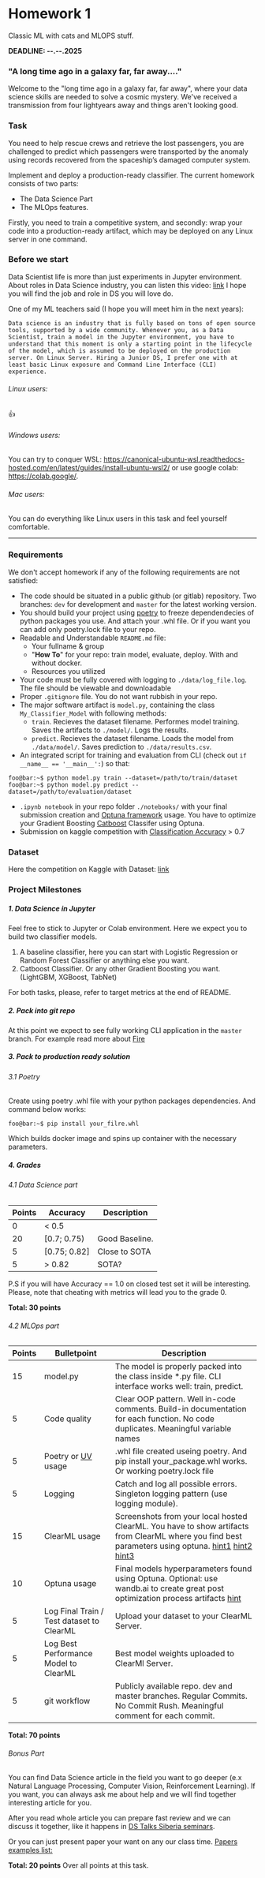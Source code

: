 # Homework 1 
Classic ML with cats and MLOPS stuff.

__DEADLINE:  --.--.2025__

### "A long time ago in a galaxy far, far away...."
Welcome to the "long time ago in a galaxy far, far away", where your data science skills are needed to solve a cosmic mystery. We've received a transmission from four lightyears away and things aren't looking good.


### Task
You need to help rescue crews and retrieve the lost passengers, you are challenged to predict which passengers were transported by the anomaly using records recovered from the spaceship’s damaged computer system.

Implement and deploy a production-ready classifier.
The current homework consists of two parts:
*  The Data Science Part
*  The MLOps features.
  
Firstly, you need to train a competitive  system, and secondly: wrap your code into a production-ready artifact, which may be deployed on any Linux server in one command.

### Before we start 
Data Scientist life is more than just experiments in Jupyter environment. About roles in Data Science industry, you can listen this video: [link](https://www.youtube.com/watch?v=lDkTNURDIaY)
I hope you will find the job and role in DS you will love do.

One of my ML teachers said (I hope you will meet him in the next years):
```
Data science is an industry that is fully based on tons of open source tools, supported by a wide community. Whenever you, as a Data Scientist, train a model in the Jupyter environment, you have to understand that this moment is only a starting point in the lifecycle of the model, which is assumed to be deployed on the production server. On Linux Server. Hiring a Junior DS, I prefer one with at least basic Linux exposure and Command Line Interface (CLI) experience.
```
###### Linux users:
👍
###### Windows users:
You can try to conquer WSL: https://canonical-ubuntu-wsl.readthedocs-hosted.com/en/latest/guides/install-ubuntu-wsl2/
or use google colab: https://colab.google/.

###### Mac users:
You can do everything like Linux users in this task and feel yourself comfortable.

--------------
### Requirements
We don't accept homework if any of the following requirements are not satisfied:
- The code should be situated in a public github (or gitlab) repository. Two branches: `dev` for development and `master` for the latest working version.
- You should build your project using [poetry](https://python-poetry.org/docs/) to freeze dependendecies of python packages you use. And attach your .whl file. Or if you want you can add only poetry.lock file to your repo.
- Readable and Understandable `README.md` file:
    - Your fullname & group
    - "**How To**" for your repo: train model, evaluate, deploy. With and without docker.
    - Resources you utilized
- Your code must be fully covered with logging to `./data/log_file.log`. The file should be viewable and downloadable
- Proper `.gitignore` file. You do not want rubbish in your repo.
- The major software artifact is `model.py`, containing the class `My_Classifier_Model` with following methods:
    - `train`. Recieves the dataset filename. Performes model training. Saves the artifacts to `./model/`. Logs the results.
    - `predict`. Recieves the dataset filename. Loads the model from `./data/model/`. Saves prediction to `./data/results.csv`.
- An integrated script for training and evaluation from CLI (check out `if __name__ == '__main__':`) so that:
```console
foo@bar:~$ python model.py train --dataset=/path/to/train/dataset
foo@bar:~$ python model.py predict --dataset=/path/to/evaluation/dataset
```
- `.ipynb notebook`  in your repo folder `./notebooks/` with your final submission creation and [Optuna framework](https://optuna.org/) usage. You have to optimize your Gradient Boosting [Catboost](https://catboost.ai/) Classifer using Optuna.
- Submission on kaggle competition with [Classification Accuracy](https://developers.google.com/machine-learning/crash-course/classification/accuracy) > 0.7
  
### Dataset
Here the competition on Kaggle with Dataset: [link](https://www.kaggle.com/t/20c5bb889f2a46c78c11aa38a7b051fd)



### Project Milestones
##### 1. Data Science in Jupyter
Feel free to stick to Jupyter or Colab environment. Here we expect you to build two classifier models. 
 1) A baseline classifier, here you can start with Logistic Regression or Random Forest Classifier or anything else you want.
 2) Catboost Classifier. Or any other Gradient Boosting you want. (LightGBM, XGBoost, TabNet)

For both tasks, please, refer to target metrics at the end of README.

##### 2. Pack into git repo
At this point we expect to see fully working CLI application in the `master` branch. 
For example read more about [Fire](https://google.github.io/python-fire/guide/)
  
##### 3. Pack to production ready solution
###### 3.1 Poetry
Create using poetry .whl file with your python packages dependencies. And command below works:
```console
foo@bar:~$ pip install your_filre.whl 
```

Which builds docker image and spins up container with the necessary parameters.

##### 4. Grades
###### 4.1 Data Science part  
| Points         | Accuracy     | Description |
|--------------|-----------|------------|
| 0       | < 0.5      |        |
| 20      | [0.7; 0.75)| Good Baseline.       |
| 5      | [0.75; 0.82] | Close to SOTA      |
| 5      | > 0.82  |  SOTA?       |  


P.S if you will have Accuracy == 1.0 on closed test set it will be interesting.
Please, note that cheating with metrics will lead you to the grade 0.

__Total: 30 points__  


###### 4.2 MLOps part  
  
| Points         | Bulletpoint     | Description |
|--------------|-----------|------------|
| 15     | model.py      |    The model is properly packed into the class inside *.py file. CLI interface works well: train, predict.      |
| 5     | Code quality   | Clear OOP pattern. Well in-code comments. Build-in documentation for each function. No code duplicates. Meaningful variable names|
| 5     | Poetry or [UV](https://github.com/astral-sh/uv) usage   | .whl file created useing poetry. And pip install your_package.whl works. Or working poetry.lock file     |
| 5      | Logging       | Catch and log all possible errors. Singleton logging pattern (use logging module).    |
| 15 | ClearML usage| Screenshots from your local hosted ClearML. You have to show artifacts from ClearML where you find best parameters using optuna. [hint1](https://clear.ml/docs/latest/docs/clearml_serving/clearml_serving_setup/) [hint2](https://clear.ml/docs/latest/docs/integrations/catboost)  [hint3](https://clear.ml/docs/latest/docs/guides/optimization/hyper-parameter-optimization/examples_hyperparam_opt) |
| 10 | Optuna usage | Final models hyperparameters found using Optuna. Optional: use wandb.ai to create great post optimization process artifacts [hint](https://github.com/optuna/optuna-examples/blob/main/wandb/wandb_integration.py) |
| 5      | Log Final Train / Test dataset to ClearML      | Upload your dataset to your ClearML Server.    |
| 5      | Log Best Performance Model to ClearML | Best model weights uploaded to ClearMl Server.      |
| 5      | git workflow  | Publicly available repo. dev and master branches. Regular Commits. No Commit Rush. Meaningful comment for each commit.    |


__Total: 70 points__ 



###### Bonus Part
You can find Data Science article in the field you want to go deeper (e.x Natural Language Processing, Computer Vision, Reinforcement Learning). If you want, you can always ask me about help and we will find together interesting article for you.

After you read whole article you can prepare fast review and we can discuss it together, like it happens in [DS Talks Siberia seminars](https://t.me/+fQ07VSVJ2V8yZGYy).

Or you can just present paper your want on any our class time. 
[Papers examples list:](https://docs.google.com/spreadsheets/d/1G0ShaZwP7rjpGKG6-ReO6i9Yr9H5o0zAVfQ-SFYaOrQ/edit?usp=sharing)

__Total: 20 points__  Over all points at this task.
